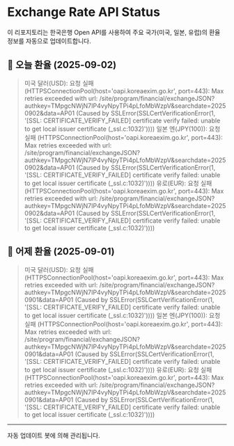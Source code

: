 
# Exchange Rate API Status

이 리포지토리는 한국은행 Open API를 사용하여 주요 국가(미국, 일본, 유럽)의 환율 정보를 자동으로 업데이트합니다.

## 📅 오늘 환율 (2025-09-02)
> 미국 달러(USD): 요청 실패 (HTTPSConnectionPool(host='oapi.koreaexim.go.kr', port=443): Max retries exceeded with url: /site/program/financial/exchangeJSON?authkey=TMpgcNWjN7IP4vyNpyTPi4pLfoMbWzpV&searchdate=20250902&data=AP01 (Caused by SSLError(SSLCertVerificationError(1, '[SSL: CERTIFICATE_VERIFY_FAILED] certificate verify failed: unable to get local issuer certificate (_ssl.c:1032)'))))
> 일본 엔(JPY(100)): 요청 실패 (HTTPSConnectionPool(host='oapi.koreaexim.go.kr', port=443): Max retries exceeded with url: /site/program/financial/exchangeJSON?authkey=TMpgcNWjN7IP4vyNpyTPi4pLfoMbWzpV&searchdate=20250902&data=AP01 (Caused by SSLError(SSLCertVerificationError(1, '[SSL: CERTIFICATE_VERIFY_FAILED] certificate verify failed: unable to get local issuer certificate (_ssl.c:1032)'))))
> 유로(EUR): 요청 실패 (HTTPSConnectionPool(host='oapi.koreaexim.go.kr', port=443): Max retries exceeded with url: /site/program/financial/exchangeJSON?authkey=TMpgcNWjN7IP4vyNpyTPi4pLfoMbWzpV&searchdate=20250902&data=AP01 (Caused by SSLError(SSLCertVerificationError(1, '[SSL: CERTIFICATE_VERIFY_FAILED] certificate verify failed: unable to get local issuer certificate (_ssl.c:1032)'))))

## 📅 어제 환율 (2025-09-01)
> 미국 달러(USD): 요청 실패 (HTTPSConnectionPool(host='oapi.koreaexim.go.kr', port=443): Max retries exceeded with url: /site/program/financial/exchangeJSON?authkey=TMpgcNWjN7IP4vyNpyTPi4pLfoMbWzpV&searchdate=20250901&data=AP01 (Caused by SSLError(SSLCertVerificationError(1, '[SSL: CERTIFICATE_VERIFY_FAILED] certificate verify failed: unable to get local issuer certificate (_ssl.c:1032)'))))
> 일본 엔(JPY(100)): 요청 실패 (HTTPSConnectionPool(host='oapi.koreaexim.go.kr', port=443): Max retries exceeded with url: /site/program/financial/exchangeJSON?authkey=TMpgcNWjN7IP4vyNpyTPi4pLfoMbWzpV&searchdate=20250901&data=AP01 (Caused by SSLError(SSLCertVerificationError(1, '[SSL: CERTIFICATE_VERIFY_FAILED] certificate verify failed: unable to get local issuer certificate (_ssl.c:1032)'))))
> 유로(EUR): 요청 실패 (HTTPSConnectionPool(host='oapi.koreaexim.go.kr', port=443): Max retries exceeded with url: /site/program/financial/exchangeJSON?authkey=TMpgcNWjN7IP4vyNpyTPi4pLfoMbWzpV&searchdate=20250901&data=AP01 (Caused by SSLError(SSLCertVerificationError(1, '[SSL: CERTIFICATE_VERIFY_FAILED] certificate verify failed: unable to get local issuer certificate (_ssl.c:1032)'))))

---
자동 업데이트 봇에 의해 관리됩니다.
